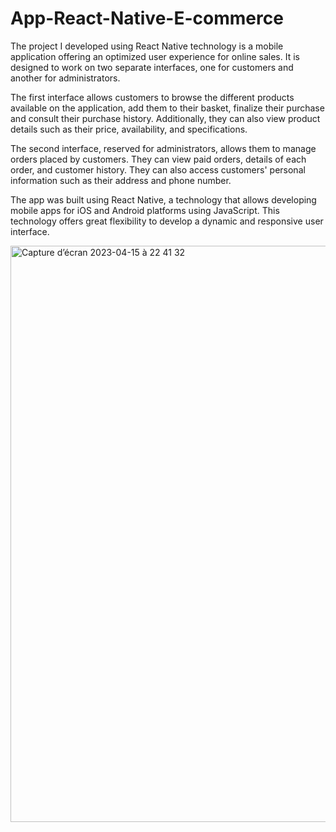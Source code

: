 # App-React-Native-E-commerce

The project I developed using React Native technology is a mobile application offering an optimized user experience for online sales. It is designed to work on two separate interfaces, one for customers and another for administrators.

The first interface allows customers to browse the different products available on the application, add them to their basket, finalize their purchase and consult their purchase history. Additionally, they can also view product details such as their price, availability, and specifications.

The second interface, reserved for administrators, allows them to manage orders placed by customers. They can view paid orders, details of each order, and customer history. They can also access customers' personal information such as their address and phone number.

The app was built using React Native, a technology that allows developing mobile apps for iOS and Android platforms using JavaScript. This technology offers great flexibility to develop a dynamic and responsive user interface.



<img width="922" alt="Capture d’écran 2023-04-15 à 22 41 32" src="">

 
 
 
 
 
